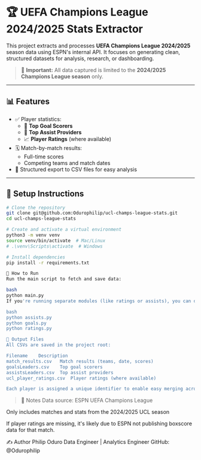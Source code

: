 # 🏆 UEFA Champions League 2024/2025 Stats Extractor

This project extracts and processes **UEFA Champions League 2024/2025** season data using ESPN's internal API. It focuses on generating clean, structured datasets for analysis, research, or dashboarding.

> 📌 **Important:** All data captured is limited to the **2024/2025 Champions League season** only.

---

## 📊 Features

- ✅ Player statistics:
  - 🥅 **Top Goal Scorers**
  - 🎯 **Top Assist Providers**
  - 📈 **Player Ratings** (where available)
- 🗓️ Match-by-match results:
  - Full-time scores
  - Competing teams and match dates
- 📁 Structured export to CSV files for easy analysis

---

## 🔧 Setup Instructions

```bash
# Clone the repository
git clone git@github.com:Odurophilip/ucl-champs-league-stats.git
cd ucl-champs-league-stats

# Create and activate a virtual environment
python3 -m venv venv
source venv/bin/activate  # Mac/Linux
# .\venv\Scripts\activate  # Windows

# Install dependencies
pip install -r requirements.txt

🚀 How to Run
Run the main script to fetch and save data:

bash
python main.py
If you're running separate modules (like ratings or assists), you can do:

bash
python assists.py
python goals.py
python ratings.py

📁 Output Files
All CSVs are saved in the project root:

Filename	Description
match_results.csv	Match results (teams, date, scores)
goalsLeaders.csv	Top goal scorers
assistsLeaders.csv	Top assist providers
ucl_player_ratings.csv	Player ratings (where available)

Each player is assigned a unique identifier to enable easy merging across tables
```
> 📌 Notes
Data source: ESPN UEFA Champions League

Only includes matches and stats from the 2024/2025 UCL season

If player ratings are missing, it's likely due to ESPN not publishing boxscore data for that match.

✍️ Author
Philip Oduro
Data Engineer | Analytics Engineer
GitHub: @Odurophilip

